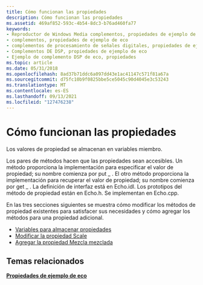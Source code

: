 ```yaml
---
title: Cómo funcionan las propiedades
description: Cómo funcionan las propiedades
ms.assetid: 469af852-593c-4b54-8dc3-b76ad460fa77
keywords:
- Reproductor de Windows Media complementos, propiedades de ejemplo de eco
- complementos, propiedades de ejemplo de eco
- complementos de procesamiento de señales digitales, propiedades de ejemplo de eco
- Complementos DE DSP, propiedades de ejemplo de eco
- Ejemplo de complemento DSP de eco, propiedades
ms.topic: article
ms.date: 05/31/2018
ms.openlocfilehash: 8ad37b71ddc6a097dd43e1ac41147c571f81a67a
ms.sourcegitcommit: d75fc10b9f0825bbe5ce5045c90d4045e3c53243
ms.translationtype: MT
ms.contentlocale: es-ES
ms.lasthandoff: 09/13/2021
ms.locfileid: "127476238"
---
```

# <a name="how-properties-work"></a>Cómo funcionan las propiedades

Los valores de propiedad se almacenan en variables miembro.

Los pares de métodos hacen que las propiedades sean accesibles. Un método proporciona la implementación para especificar el valor de propiedad; su nombre comienza por put \_ . El otro método proporciona la implementación para recuperar el valor de propiedad; su nombre comienza por get \_ . La definición de interfaz está en Echo.idl. Los prototipos del método de propiedad están en Echo.h. Se implementan en Echo.cpp.

En las tres secciones siguientes se muestra cómo modificar los métodos de propiedad existentes para satisfacer sus necesidades y cómo agregar los métodos para una propiedad adicional.

-   [Variables para almacenar propiedades](variables-to-store-properties.md)
-   [Modificar la propiedad Scale](modifying-the-scale-property.md)
-   [Agregar la propiedad Mezcla mezclada](adding-the-wet-mix-property.md)

## <a name="related-topics"></a>Temas relacionados

<dl> <dt>

[**Propiedades de ejemplo de eco**](echo-sample-properties.md)
</dt> </dl>

 

 




